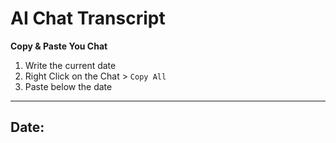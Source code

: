 # AI Chat Transcript 

**Copy & Paste You Chat**

1. Write the current date
2. Right Click on the Chat > `Copy All`
3. Paste below the date 

---

## Date: 
